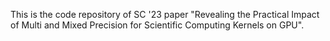 This is the code repository of SC '23 paper "Revealing the Practical Impact of Multi and Mixed Precision for Scientific Computing Kernels on GPU".
